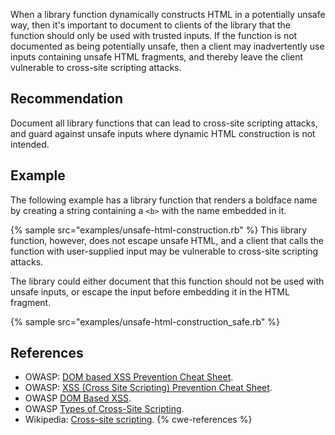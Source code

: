 When a library function dynamically constructs HTML in a potentially unsafe way, then it's important to document to clients of the library that the function should only be used with trusted inputs. If the function is not documented as being potentially unsafe, then a client may inadvertently use inputs containing unsafe HTML fragments, and thereby leave the client vulnerable to cross-site scripting attacks.


## Recommendation
Document all library functions that can lead to cross-site scripting attacks, and guard against unsafe inputs where dynamic HTML construction is not intended.


## Example
The following example has a library function that renders a boldface name by creating a string containing a `<b>` with the name embedded in it.

{% sample src="examples/unsafe-html-construction.rb" %}
This library function, however, does not escape unsafe HTML, and a client that calls the function with user-supplied input may be vulnerable to cross-site scripting attacks.

The library could either document that this function should not be used with unsafe inputs, or escape the input before embedding it in the HTML fragment.

{% sample src="examples/unsafe-html-construction_safe.rb" %}

## References
* OWASP: [DOM based XSS Prevention Cheat Sheet](https://www.owasp.org/index.php/DOM_based_XSS_Prevention_Cheat_Sheet).
* OWASP: [XSS (Cross Site Scripting) Prevention Cheat Sheet](https://www.owasp.org/index.php/XSS_%28Cross_Site_Scripting%29_Prevention_Cheat_Sheet).
* OWASP [DOM Based XSS](https://www.owasp.org/index.php/DOM_Based_XSS).
* OWASP [Types of Cross-Site Scripting](https://www.owasp.org/index.php/Types_of_Cross-Site_Scripting).
* Wikipedia: [Cross-site scripting](http://en.wikipedia.org/wiki/Cross-site_scripting).
{% cwe-references %}
